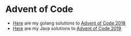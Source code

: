 # Advent of Code

* [Here](2018) are my golang solutions to [Advent of Code 2018](https://adventofcode.com/2018)
* [Here](2019) are my Java solutions to [Advent of Code 2019](https://adventofcode.com/2019)
